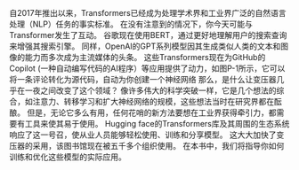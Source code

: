 
自2017年推出以来，Transformers已经成为处理学术界和工业界广泛的自然语言处理（NLP）任务的事实标准。 在没有注意到的情况下，你今天可能与Transformer发生了互动。 谷歌现在使用BERT，通过更好地理解用户的搜索查询来增强其搜索引擎。 同样，OpenAI的GPT系列模型因其生成类似人类的文本和图像的能力而多次成为主流媒体的头条。 这些Transformers现在为GitHub的Copilot (一种自动编写代码的AI程序）等应用提供了动力，如图P-1所示，它可以将一条评论转化为源代码，自动为你创建一个神经网络 那么，是什么让变压器几乎在一夜之间改变了这个领域？ 像许多伟大的科学突破一样，它是几个想法的综合，如注意力、转移学习和扩大神经网络的规模，这些想法当时在研究界都在酝酿。 但是，无论它多么有用，任何花哨的新方法要想在工业界获得牵引力，都需要有工具来使其易于使用。 Hugging face的Transformers库及其周围的生态系统响应了这一号召，使从业人员能够轻松使用、训练和分享模型。 这大大加快了变压器的采用，该图书馆现在被五千多个组织使用。 在本书中，我们将指导你如何训练和优化这些模型的实际应用。
